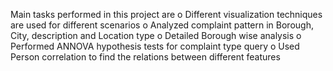 Main tasks performed in this project are
o	Different visualization techniques are used for different scenarios
o	Analyzed complaint pattern in Borough, City, description and Location type
o	Detailed Borough wise analysis
o	Performed ANNOVA hypothesis tests for complaint type query
o	Used Person correlation to find the relations between different features 
